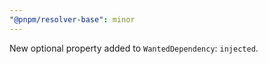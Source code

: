 ```yaml
---
"@pnpm/resolver-base": minor
---
```


New optional property added to `WantedDependency`: `injected`.
